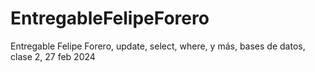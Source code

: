 # EntregableFelipeForero
Entregable Felipe Forero, update, select, where, y más, bases de datos, clase 2, 27 feb 2024
